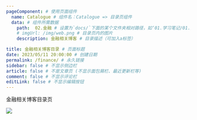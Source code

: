 ```yaml
---
pageComponent: # 使用页面组件
  name: Catalogue # 组件名：Catalogue => 目录页组件
  data: # 组件所需数据
    path:  02.金融 # 设置为`docs/`下面的某个文件夹相对路径，如‘01.学习笔记/01.前端’ 或 ’01.学习笔记‘ (有序号的要带序号)
    # imgUrl: /img/web.png # 目录页内的图片
    description: 金融相关博客 # 目录描述（可加入a标签）

title: 金融相关博客目录 # 页面标题
date: 2023/05/11 20:00:00 # 创建日期
permalink: /finance/ # 永久链接
sidebar: false # 不显示侧边栏
article: false # 不是文章页 (不显示面包屑栏、最近更新栏等)
comment: false # 不显示评论栏
editLink: false # 不显示编辑按钮
---
```


金融相关博客目录页

![](https://blog-web-image.oss-cn-shanghai.aliyuncs.com/genshin/yunjin-long.png)​